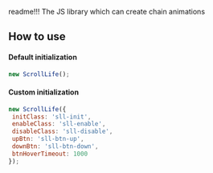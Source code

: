 readme!!! The JS library which can create chain animations
## How to use
#### Default initialization
```javascript
new ScrollLife();
```

#### Custom initialization
```javascript
new ScrollLife({
 initClass: 'sll-init',
 enableClass: 'sll-enable',
 disableClass: 'sll-disable',
 upBtn: 'sll-btn-up',
 downBtn: 'sll-btn-down',
 btnHoverTimeout: 1000
});
```
